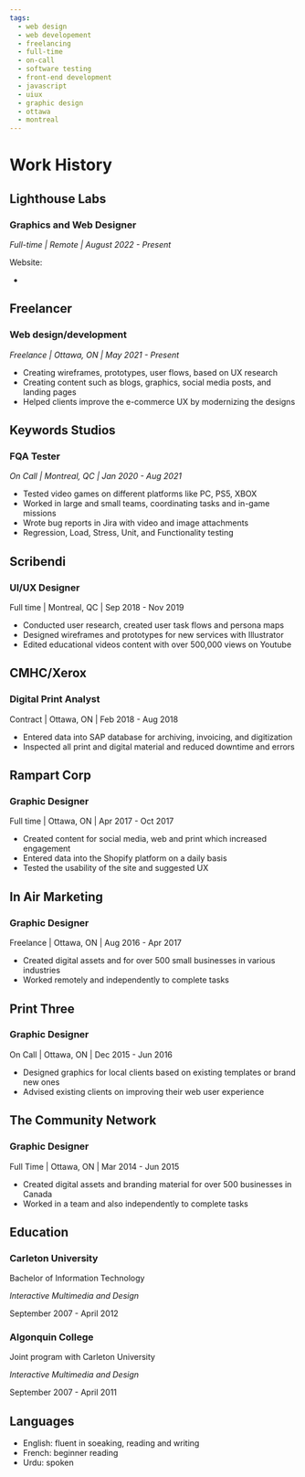 ```yaml
---
tags:
  - web design
  - web developement
  - freelancing
  - full-time
  - on-call
  - software testing
  - front-end development
  - javascript
  - uiux
  - graphic design
  - ottawa
  - montreal
---
```


# Work History

## Lighthouse Labs

### Graphics and Web Designer

_Full-time | Remote | August 2022 - Present_

Website:

-

## Freelancer

### Web design/development

_Freelance | Ottawa, ON | May 2021 - Present_

- Creating wireframes, prototypes, user flows, based on UX research
- Creating content such as blogs, graphics, social media posts, and landing pages
- Helped clients improve the e-commerce UX by modernizing the designs

## Keywords Studios

### FQA Tester

_On Call | Montreal, QC | Jan 2020 - Aug 2021_

- Tested video games on different platforms like PC, PS5, XBOX
- Worked in large and small teams, coordinating tasks and in-game missions
- Wrote bug reports in Jira with video and image attachments
- Regression, Load, Stress, Unit, and Functionality testing

## Scribendi

### UI/UX Designer

Full time | Montreal, QC | Sep 2018 - Nov 2019

- Conducted user research, created user task flows and persona maps
- Designed wireframes and prototypes for new services with Illustrator
- Edited educational videos content with over 500,000 views on Youtube

## CMHC/Xerox

### Digital Print Analyst

Contract | Ottawa, ON | Feb 2018 - Aug 2018

- Entered data into SAP database for archiving, invoicing, and digitization
- Inspected all print and digital material and reduced downtime and errors

## Rampart Corp

### Graphic Designer

Full time | Ottawa, ON | Apr 2017 - Oct 2017

- Created content for social media, web and print which increased engagement
- Entered data into the Shopify platform on a daily basis
- Tested the usability of the site and suggested UX

## In Air Marketing

### Graphic Designer

Freelance | Ottawa, ON | Aug 2016 - Apr 2017

- Created digital assets and for over 500 small businesses in various industries
- Worked remotely and independently to complete tasks

## Print Three

### Graphic Designer

On Call | Ottawa, ON | Dec 2015 - Jun 2016

- Designed graphics for local clients based on existing templates or brand new ones
- Advised existing clients on improving their web user experience

## The Community Network

### Graphic Designer

Full Time | Ottawa, ON | Mar 2014 - Jun 2015

- Created digital assets and branding material for over 500 businesses in Canada
- Worked in a team and also independently to complete tasks

## Education

### Carleton University

Bachelor of Information Technology

_Interactive Multimedia and Design_

September 2007 - April 2012

### Algonquin College

Joint program with Carleton University

_Interactive Multimedia and Design_

September 2007 - April 2011

## Languages

- English: fluent in soeaking, reading and writing
- French: beginner reading
- Urdu: spoken
